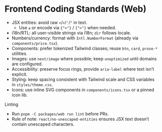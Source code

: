 # Frontend Coding Standards (Web)

- JSX entities: avoid raw `<`/`>`/`'`/`"` in text.
  - Use `≤` or encode via `{"<"}` / `{">"}` when needed.
- i18n/RTL: all user-visible strings via i18n; `dir` follows locale.
- Numbers/currency: format with `Intl.NumberFormat` (already via `components/price.tsx`).
- Components: prefer tokenized Tailwind classes; reuse `btn`, `card`, `prose-*` utilities.
- Images: use `next/image` where possible; keep `unoptimized` until domains are configured.
- Accessibility: preserve focus rings, provide `aria-label` where text isn’t explicit.
- Styling: keep spacing consistent with Tailwind scale and CSS variables in `styles/theme.css`.
- Icons: use inline SVG components in `components/icons.tsx` or a pinned icon lib.

Linting
- Run `pnpm -C packages/web run lint` before PRs.
- Rule of note: `react/no-unescaped-entities` ensures JSX text doesn’t contain unescaped characters.
